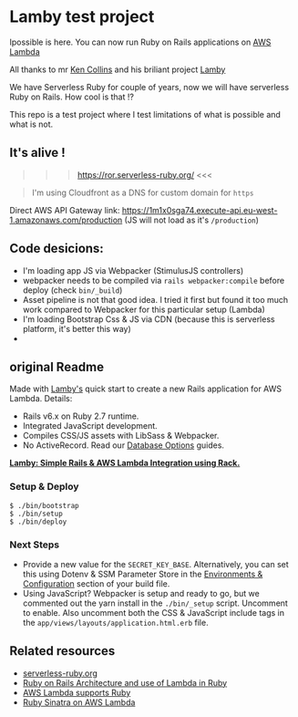
# Lamby test project

Ipossible is here. You can now run Ruby on Rails applications on [AWS Lambda](https://aws.amazon.com/lambda/) 

All thanks to mr [Ken Collins](https://twitter.com/metaskills) and his
briliant project [Lamby](https://lamby.custominktech.com/)



We have Serverless Ruby for couple of years, now we will have
serverless Ruby on Rails. How cool is that !?


This repo is a test project where I test limitations of what is possible
and what is not.


## It's alive !


>>>  https://ror.serverless-ruby.org/ <<<

> I'm using Cloudfront as a DNS for custom domain for `https`

Direct AWS API Gateway link: https://1m1x0sga74.execute-api.eu-west-1.amazonaws.com/production (JS will not load as it's `/production`)


## Code desicions: 

* I'm loading app JS via Webpacker (StimulusJS controllers)
* webpacker needs to be compiled via `rails webpacker:compile` before
  deploy (check `bin/_build`)
* Asset pipeline is not that good idea. I tried it first but found it too much work compared to Webpacker for this particular setup (Lambda)
* I'm loading Bootstrap Css & JS via CDN (because  this is serverless platform, it's better this way)
* 



## original Readme

Made with [Lamby's](https://lamby.custominktech.com/docs/quick_start) quick start to create a new Rails application for AWS Lambda. Details:

* Rails v6.x on Ruby 2.7 runtime.
* Integrated JavaScript development.
* Compiles CSS/JS assets with LibSass & Webpacker.
* No ActiveRecord. Read our [Database Options](https://lamby.custominktech.com/docs/database_connections) guides.

**[Lamby: Simple Rails & AWS Lambda Integration using Rack.](https://lamby.custominktech.com)**

### Setup & Deploy

```shell
$ ./bin/bootstrap
$ ./bin/setup
$ ./bin/deploy
```

### Next Steps

* Provide a new value for the `SECRET_KEY_BASE`. Alternatively, you can set this using Dotenv & SSM Parameter Store in the [Environments & Configuration](https://lamby.custominktech.com/docs/environment_and_configuration) section of your build file.
* Using JavaScript? Webpacker is setup and ready to go, but we commented out the yarn install in the `./bin/_setup` script. Uncomment to enable. Also uncomment both the CSS & JavaScript include tags in the `app/views/layouts/application.html.erb` file.



## Related resources

* [serverless-ruby.org](http://serverless-ruby.org/)
* [Ruby on Rails Architecture and use of Lambda in Ruby](https://www.youtube.com/watch?v=fn17nojYa-I&t=2000s)
* [AWS Lambda supports  Ruby](https://aws.amazon.com/blogs/compute/announcing-ruby-support-for-aws-lambda/)
* [Ruby Sinatra on AWS Lambda](https://blog.eq8.eu/article/sinatra-on-aws-lambda.html)


